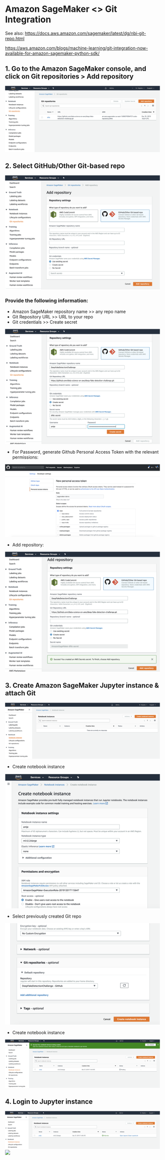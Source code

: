 # Amazon SageMaker <> Git Integration

See also: 
https://docs.aws.amazon.com/sagemaker/latest/dg/nbi-git-repo.html

https://aws.amazon.com/blogs/machine-learning/git-integration-now-available-for-amazon-sagemaker-python-sdk/

## 1. Go to the Amazon SageMaker console, and click on Git repositories > Add repository
![](img/git01.png)

## 2. Select GitHub/Other Git-based repo
![](img/git02.png)

### Provide the following information: 
* Amazon SageMaker repository name >> any repo name
* Git Repository URL >> URL to your repo
* Git credentials >> Create secret

![](img/git03.png)

* For Password, generate Github Personal Access Token with the relevant permissions:

![](img/git04.png)

* Add repository:

![](img/git05.png)

## 3. Create Amazon SageMaker Jupyter instance & attach Git

![](img/git06.png)

* Create notebook instance

![](img/git07.png)

* Select previously created Git repo

![](img/git08.png)

* Create notebook instance

![](img/git09.png)

## 4. Login to Jupyter instance

![](img/git10.png)
![](img/git011.png)
